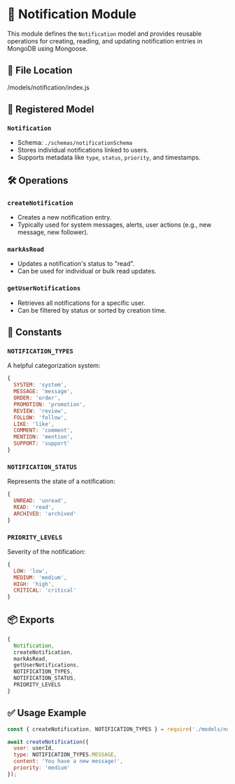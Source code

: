 # 🔔 Notification Module

This module defines the `Notification` model and provides reusable operations for creating, reading, and updating notification entries in MongoDB using Mongoose.


## 📂 File Location

/models/notification/index.js


## 📌 Registered Model

### `Notification`
- Schema: `./schemas/notificationSchema`
- Stores individual notifications linked to users.
- Supports metadata like `type`, `status`, `priority`, and timestamps.


## 🛠️ Operations

### `createNotification`
- Creates a new notification entry.
- Typically used for system messages, alerts, user actions (e.g., new message, new follower).

### `markAsRead`
- Updates a notification's status to "read".
- Can be used for individual or bulk read updates.

### `getUserNotifications`
- Retrieves all notifications for a specific user.
- Can be filtered by status or sorted by creation time.


## 🧾 Constants

### `NOTIFICATION_TYPES`
A helpful categorization system:
```js
{
  SYSTEM: 'system',
  MESSAGE: 'message',
  ORDER: 'order',
  PROMOTION: 'promotion',
  REVIEW: 'review',
  FOLLOW: 'follow',
  LIKE: 'like',
  COMMENT: 'comment',
  MENTION: 'mention',
  SUPPORT: 'support'
}
````

### `NOTIFICATION_STATUS`

Represents the state of a notification:

```js
{
  UNREAD: 'unread',
  READ: 'read',
  ARCHIVED: 'archived'
}
```

### `PRIORITY_LEVELS`

Severity of the notification:

```js
{
  LOW: 'low',
  MEDIUM: 'medium',
  HIGH: 'high',
  CRITICAL: 'critical'
}
```


## 📦 Exports

```js
{
  Notification,
  createNotification,
  markAsRead,
  getUserNotifications,
  NOTIFICATION_TYPES,
  NOTIFICATION_STATUS,
  PRIORITY_LEVELS
}
```


## ✅ Usage Example

```js
const { createNotification, NOTIFICATION_TYPES } = require('./models/notification');

await createNotification({
  user: userId,
  type: NOTIFICATION_TYPES.MESSAGE,
  content: 'You have a new message!',
  priority: 'medium'
});
```